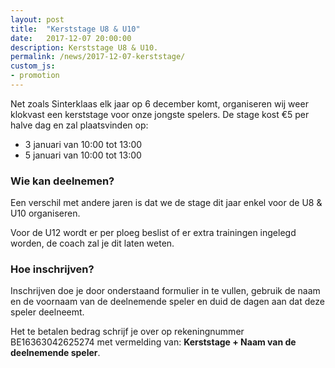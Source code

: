 ```yaml
---
layout: post
title:  "Kerststage U8 & U10"
date:   2017-12-07 20:00:00
description: Kerststage U8 & U10.
permalink: /news/2017-12-07-kerststage/
custom_js:
- promotion
---
```


Net zoals Sinterklaas elk jaar op 6 december komt, organiseren wij weer klokvast een kerststage voor onze jongste spelers. De stage kost €5 per halve dag en zal plaatsvinden op:

- 3 januari van 10:00 tot 13:00
- 5 januari van 10:00 tot 13:00

### Wie kan deelnemen?

Een verschil met andere jaren is dat we de stage dit jaar enkel voor de U8 & U10 organiseren. 

Voor de U12 wordt er per ploeg beslist of er extra trainingen ingelegd worden, de coach zal je dit laten weten.

### Hoe inschrijven?

Inschrijven doe je door onderstaand formulier in te vullen, gebruik de naam en de voornaam van de deelnemende speler en duid de dagen aan dat deze speler deelneemt.

Het te betalen bedrag schrijf je over op rekeningnummer BE16363042625274 met vermelding van: **Kerststage + Naam van de deelnemende speler**.

<div data-promotionid="kerststage-20180103"  data-title="Schrijf je in" data-buttontext="Inschrijven"></div>
